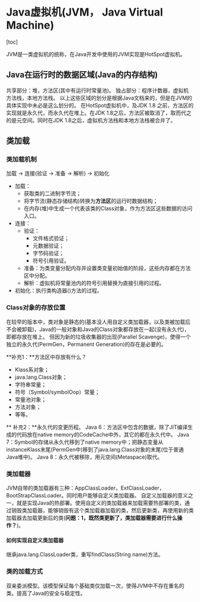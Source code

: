 # Java虚拟机(JVM， Java Virtual Machine)
[toc]

JVM是一类虚拟机的统称，在Java开发中使用的JVM实现是HotSpot虚拟机。

## Java在运行时的数据区域(Java的内存结构)
共享部分：堆，方法区(其中有运行时常量池)。
独占部分：程序计数器，虚拟机方法栈，本地方法栈。
以上这些区域的划分是根据Java文档来的，但是在JVM的具体实现中未必是这么划分的。
在HotSpot虚拟机中，及JDK 1.8 之前，方法区的实现就是永久代，而永久代在堆上。在JDK 1.8之后，方法区被取消了，取而代之的是元空间。同时在JDK 1.8之后，虚拟机方法栈和本地方法栈被合并了。

## 类加载
### 类加载机制
加载 ->  连接(验证 -> 准备 -> 解析) -> 初始化
- 加载：
    - 获取类的二进制字节流；
	- 将字节流(静态存储结构)转换为**方法区**的运行时数据结构；
	- 在内存(堆)中生成一个代表该类的Class对象，作为方法区这些数据的访问入口。
- 连接：
    - 验证：
        - 文件格式验证；
        - 元数据验证；
        - 字节码验证；
        - 符号引用验证。
    - 准备：为类变量分配内存并设置类变量初始值的阶段，这些内存都在方法区中分配。
    - 解析：虚拟机将常量池内的符号引用替换为直接引用的过程。
- 初始化：执行类构造器<clinit>()方法的过程。


### Class对象的存放位置
在较早的版本中，类对象是静态的(基本没人用自定义类加载器，以及类被加载后不会被卸载)，Java的一般对象和Java的Class对象都存放在一起(没有永久代)，即都存放在堆上。
但因为新的垃圾收集器的出现(Parallel Scavenge)，使得一个独立的永久代(PermGen，Permanent Generation)的存在是必要的。

**补充1：**方法区中存放有什么？
- Klass系对象；
- java.lang.Class对象；
- 字符串常量；
- 符号（Symbol/symbolOop）常量；
- 常量池对象；
- 方法对象；
- 等等。

** 补充2：**永久代的变更历程。
Java 6：方法区中包含的数据，除了JIT编译生成的代码放在native memory的CodeCache中外，其它的都在永久代中。
Java 7：Symbol的存储从永久代移到了native memory中；把静态变量从instanceKlass末尾(PermGen中)移到了java.lang.Class对象的末尾(位于普通Java堆中)。
Java 8：永久代被移除，用元空间(Metaspace)取代。

### 类加载器
JVM自带的类加载器有三种：AppClassLoader，ExtClassLoader，BootStrapClassLoader。同时用户能够自定义类加载器。
自定义加载器的意义之一，就是实现Java的热部署。使用自定义的类加载器来加载需要热部署的类，通过销毁类加载器，能够销毁有这个类加载器加载的类，然后更新类，再使用新的类加载器去加载更新后的类(**问题：1，既然类更新了，类加载器需要进行什么操作？**)。

#### 如何实现自定义类加载器
继承java.lang.ClassLoader类，重写findClass(String name)方法。

### 类的加载方式
双亲委派模型。该模型保证每个基础类仅加载一次，使得JVM中不存在重名的类。提高了Java的安全与稳定性。